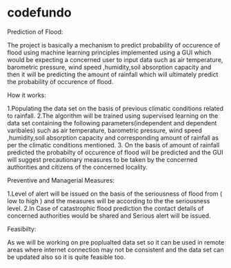 # codefundo

 Prediction of Flood:

 The project is basically a mechanism to predict probability of occurence of flood using  machine learning principles  implemented using a   GUI which would be expecting a concerned user to input data such as  air temperature, barometric pressure,  wind speed ,humidity,soil   absorption capacity and then it will be  predicting the amount of rainfall  which  will ultimately  predict the probability of occurence   of flood.

 How it works:

   1.Populating the data set on the basis of  previous climatic conditions related to rainfall.
   2.The algorithm will be trained using supervised learning on the data set containing  the following parameters(independent and         dependent varibales) such as  air temperature, barometric pressure,  wind speed ,humidity,soil absorption capacity and corresponding amount of rainfall as per the climatic conditions mentioned.
  3. On the basis of amount of rainfall predicted the probabilty of occurence of flood will be predicted and the GUI will suggest           precautionary measures to be taken by the concerned authorities and citizens of the concerned locality.

 Preventive and Managerial Measures:

  1.Level of alert will be issued on the basis of the seriousness of flood from ( low to high ) and the measures will be according to           the the seriousness level.
  2.In Case of catastrophic flood prediction the contact details of  concerned authorities  would be shared and Serious alert will be         issued.

 Feasibilty:

  As we will be working on pre poplualted data set so it can be used in remote areas where internet connection may not be consistent and     the data set can be updated also so it is quite feasible too.

 




 
